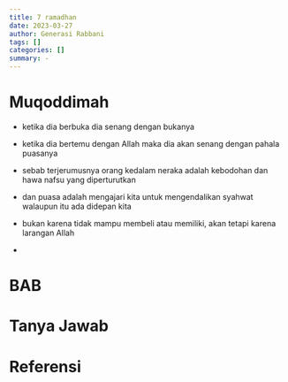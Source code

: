```yaml
---
title: 7 ramadhan 
date: 2023-03-27
author: Generasi Rabbani
tags: []
categories: []
summary: -
---
```


# Muqoddimah

- ketika dia berbuka dia senang dengan bukanya
- ketika dia bertemu dengan Allah maka dia akan senang dengan pahala puasanya

- sebab terjerumusnya orang kedalam neraka adalah kebodohan dan hawa nafsu yang diperturutkan
- dan puasa adalah mengajari kita untuk mengendalikan syahwat walaupun itu ada didepan kita
- bukan karena tidak mampu membeli atau memiliki, akan tetapi karena larangan Allah
- 

# BAB 

# Tanya Jawab

# Referensi